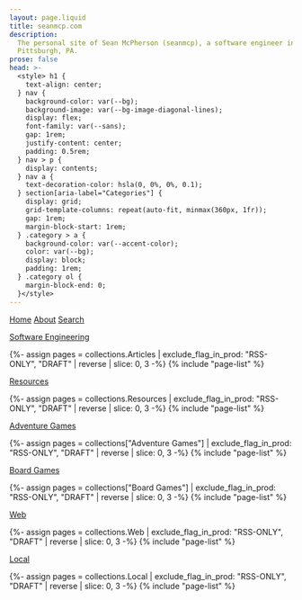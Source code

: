 ```yaml
---
layout: page.liquid
title: seanmcp.com
description:
  The personal site of Sean McPherson (seanmcp), a software engineer in
  Pittsburgh, PA.
prose: false
head: >-
  <style> h1 {
    text-align: center;
  } nav {
    background-color: var(--bg);
    background-image: var(--bg-image-diagonal-lines);
    display: flex;
    font-family: var(--sans);
    gap: 1rem;
    justify-content: center;
    padding: 0.5rem;
  } nav > p {
    display: contents;
  } nav a {
    text-decoration-color: hsla(0, 0%, 0%, 0.1);
  } section[aria-label="Categories"] {
    display: grid;
    grid-template-columns: repeat(auto-fit, minmax(360px, 1fr));
    gap: 1rem;
    margin-block-start: 1rem;
  } .category > a {
    background-color: var(--accent-color);
    color: var(--bg);
    display: block;
    padding: 1rem;
  } .category ol {
    margin-block-end: 0;
  }</style>
---
```


<nav>

[Home](/) [About](/about) [Search](/search)

</nav>

<section aria-label="Categories" id="categories">

<article class="category">
<a href="/articles">Software Engineering</a>

{%- assign pages = collections.Articles | exclude_flag_in_prod: "RSS-ONLY", "DRAFT" | reverse | slice: 0, 3 -%}
{% include "page-list" %}

</article>

<article class="category">
<a href="/resources">Resources</a>

{%- assign pages = collections.Resources | exclude_flag_in_prod: "RSS-ONLY", "DRAFT" | reverse | slice: 0, 3 -%}
{% include "page-list" %}

</article>

<article class="category">
<a href="/adventure-games">Adventure Games</a>

{%- assign pages = collections["Adventure Games"] | exclude_flag_in_prod: "RSS-ONLY", "DRAFT" | reverse | slice: 0, 3 -%}
{% include "page-list" %}

</article>

<article class="category">
<a href="/board-games">Board Games</a>

{%- assign pages = collections["Board Games"] | exclude_flag_in_prod: "RSS-ONLY", "DRAFT" | reverse | slice: 0, 3 -%}
{% include "page-list" %}

</article>

<article class="category">
<a href="/web">Web</a>

{%- assign pages = collections.Web | exclude_flag_in_prod: "RSS-ONLY", "DRAFT" | reverse | slice: 0, 3 -%}
{% include "page-list" %}

</article>

<article class="category">
<a href="/local">Local</a>

{%- assign pages = collections.Local | exclude_flag_in_prod: "RSS-ONLY", "DRAFT" | reverse | slice: 0, 3 -%}
{% include "page-list" %}

</article>

</section>
